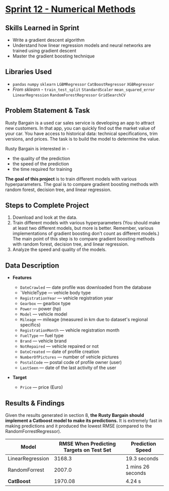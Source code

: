 
# [Sprint 12 - Numerical Methods](https://github.com/brandon-levan/TripleTen-Data-Science-Projects/blob/main/Sprint%2012%20-%20Numerical%20Methods/Sprint_12_Project.ipynb)

## Skills Learned in Sprint 
- Write a gradient descent algorithm
- Understand how linear regression models and neural networks are trained using gradient descent
- Master the gradient boosting technique

## Libraries Used
 - `pandas` `numpy` `sklearn` `LGBMRegressor` `CatBoostRegressor` `XGBRegressor`
 - *From sklearn* - `train_test_split` `StandardScaler` `mean_squared_error` `LinearRegression` `RandomForestRegressor` `GridSearchCV`

## Problem Statement & Task

Rusty Bargain is a used car sales service is developing an app to attract new customers. In that app, you can quickly find out the market value of your car. You have access to historical data: technical specifications, trim versions, and prices. The task is to build the model to determine the value.

Rusty Bargain is interested in - 
- the quality of the prediction
- the speed of the prediction
- the time required for training
 
**The goal of this project** is to train different models with various hyperparameters. The goal is to compare gradient boosting methods with random forest, decision tree, and linear regression.

## Steps to Complete Project
1. Download and look at the data.
2. Train different models with various hyperparameters (You should make at least two different models, but more is better. Remember, various implementations of gradient boosting don't count as different models.) The main point of this step is to compare gradient boosting methods with random forest, decision tree, and linear regression.
3. Analyze the speed and quality of the models.
   
## Data Description

- **Features**
  - `DateCrawled` — date profile was downloaded from the database
  - `VehicleType — vehicle body type
  - `RegistrationYear` — vehicle registration year
  - `Gearbox` — gearbox type
  - `Power` — power (hp)
  - `Model` — vehicle model
  - `Mileage` — mileage (measured in km due to dataset's regional specifics)
  - `RegistrationMonth` — vehicle registration month
  - `FuelType` — fuel type
  - `Brand` — vehicle brand
  - `NotRepaired` — vehicle repaired or not
  - `DateCreated` — date of profile creation
  - `NumberOfPictures` — number of vehicle pictures
  - `PostalCode` — postal code of profile owner (user)
  - `LastSeen` — date of the last activity of the user

- **Target**
   - `Price` — price (Euro)
  
## Results & Findings
Given the results generated in section 8, **the Rusty Bargain should implement a Catboost model to make its predictions.** It is extremely fast in making predictions and it produced the lowest RMSE (compared to the RandomForrestRegressor).

| Model            | RMSE When Predicting Targets on Test Set | Prediction Speed  |
|------------------|------------------------------------------|-------------------|
| LinearRegression |                  3168.3                  | 19.3 seconds      |
| RandomForrest    |                  2007.0                  | 1 mins 26 seconds |
| **CatBoost**         |                  1970.08                 | 4.24 s            |
